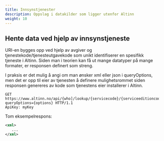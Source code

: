 ```yaml
---
title: Innsyns­tjenester
description: Oppslag i datakilder som ligger utenfor Altinn
weight: 10
---
```


## Hente data ved hjelp av innsynstjeneste

URI-en bygges opp ved hjelp av avgiver og tjenestekode/tjenesteutgavekode som unikt identifiserer en spesifikk tjeneste i Altinn.
Siden man i teorien kan få ut mange datatyper på mange formater, er responsen definert som streng.

I praksis er det mulig å angi om man ønsker xml eller json  i queryOptions, men det er opp til eier av tjenesten å definere mulighetsrommet 
siden responsen genereres av kode som tjenestens eier installerer i Altinn.

```HTTP
GET https://www.altinn.no/api/{who]/lookup/{servicecode}/{serviceeditioncode}?queryOptions={options} HTTP/1.1
ApiKey: myKey
```

Tom eksempelrespons:
```xml
<xml>
   ...
</xml>
```
